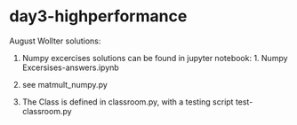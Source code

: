 # day3-highperformance
August Wollter solutions:

1. Numpy excercises solutions can be found in jupyter notebook: 1. Numpy Excersises-answers.ipynb

2. see matmult_numpy.py
	
3. The Class is defined in classroom.py, with a testing script test-classroom.py

